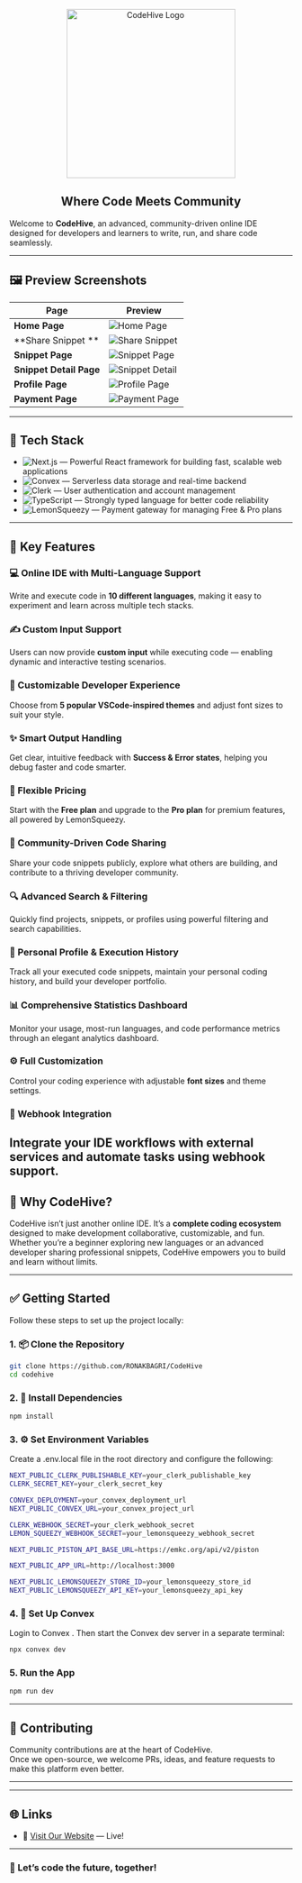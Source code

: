 <p align="center">
  <img src="public/logo2.png" alt="CodeHive Logo" width="300"/>
  <h2 align="center"><strong>Where Code Meets Community</strong></h2>
</p>

Welcome to **CodeHive**, an advanced, community-driven online IDE designed for developers and learners to write, run, and share code seamlessly.  

---

## 🖼️ Preview Screenshots

| Page | Preview |
|------|---------|
| **Home Page** | ![Home Page](screenshots/home.png) |
| **Share Snippet ** | ![Share Snippet](screenshots/sharesnippets.png) |
| **Snippet Page** | ![Snippet Page](screenshots/snippets.png) |
| **Snippet Detail Page** | ![Snippet Detail](screenshots/snippet-detail.png) |
| **Profile Page** | ![Profile Page](screenshots/profile.png) |
| **Payment Page** | ![Payment Page](screenshots/payment.png) |


---

## 🚀 Tech Stack

- ![Next.js](https://img.shields.io/badge/Next.js-000000?logo=next.js&logoColor=white) — Powerful React framework for building fast, scalable web applications  
- ![Convex](https://img.shields.io/badge/Convex-0B0B0B?logo=vercel&logoColor=white) — Serverless data storage and real-time backend  
- ![Clerk](https://img.shields.io/badge/Clerk-3B49DF?logo=clerk&logoColor=white) — User authentication and account management  
- ![TypeScript](https://img.shields.io/badge/TypeScript-3178C6?logo=typescript&logoColor=white) — Strongly typed language for better code reliability  
- ![LemonSqueezy](https://img.shields.io/badge/LemonSqueezy-7C3AED?logo=lemonade&logoColor=white) — Payment gateway for managing Free & Pro plans  

---

## 🌟 Key Features

### 💻 Online IDE with Multi-Language Support
Write and execute code in **10 different languages**, making it easy to experiment and learn across multiple tech stacks.

### ✍️ Custom Input Support
Users can now provide **custom input** while executing code — enabling dynamic and interactive testing scenarios.

### 🎨 Customizable Developer Experience
Choose from **5 popular VSCode-inspired themes** and adjust font sizes to suit your style.

### ✨ Smart Output Handling
Get clear, intuitive feedback with **Success & Error states**, helping you debug faster and code smarter.

### 💎 Flexible Pricing
Start with the **Free plan** and upgrade to the **Pro plan** for premium features, all powered by LemonSqueezy.

### 🤝 Community-Driven Code Sharing
Share your code snippets publicly, explore what others are building, and contribute to a thriving developer community.

### 🔍 Advanced Search & Filtering
Quickly find projects, snippets, or profiles using powerful filtering and search capabilities.

### 👤 Personal Profile & Execution History
Track all your executed code snippets, maintain your personal coding history, and build your developer portfolio.

### 📊 Comprehensive Statistics Dashboard
Monitor your usage, most-run languages, and code performance metrics through an elegant analytics dashboard.

### ⚙️ Full Customization
Control your coding experience with adjustable **font sizes** and theme settings.

### 🔗 Webhook Integration
Integrate your IDE workflows with external services and automate tasks using webhook support.
---

## 💬 Why CodeHive?

CodeHive isn’t just another online IDE. It’s a **complete coding ecosystem** designed to make development collaborative, customizable, and fun. Whether you’re a beginner exploring new languages or an advanced developer sharing professional snippets, CodeHive empowers you to build and learn without limits.

---


## ✅ Getting Started

Follow these steps to set up the project locally:

### 1. 📦 Clone the Repository

```bash
git clone https://github.com/RONAKBAGRI/CodeHive
cd codehive
```

### 2. 📁 Install Dependencies

```bash
npm install
```

### 3. ⚙️ Set Environment Variables
Create a .env.local file in the root directory and configure the following:

```bash
NEXT_PUBLIC_CLERK_PUBLISHABLE_KEY=your_clerk_publishable_key
CLERK_SECRET_KEY=your_clerk_secret_key

CONVEX_DEPLOYMENT=your_convex_deployment_url
NEXT_PUBLIC_CONVEX_URL=your_convex_project_url

CLERK_WEBHOOK_SECRET=your_clerk_webhook_secret
LEMON_SQUEEZY_WEBHOOK_SECRET=your_lemonsqueezy_webhook_secret

NEXT_PUBLIC_PISTON_API_BASE_URL=https://emkc.org/api/v2/piston

NEXT_PUBLIC_APP_URL=http://localhost:3000

NEXT_PUBLIC_LEMONSQUEEZY_STORE_ID=your_lemonsqueezy_store_id
NEXT_PUBLIC_LEMONSQUEEZY_API_KEY=your_lemonsqueezy_api_key
```
### 4. 🧠 Set Up Convex
Login to Convex . Then start the Convex dev server in a separate terminal:
```bash
npx convex dev
```

### 5. Run the App
```bash
npm run dev
```
---

## 🙌 Contributing

Community contributions are at the heart of CodeHive.  
Once we open-source, we welcome PRs, ideas, and feature requests to make this platform even better.

---

---

## 🌐 Links

- 🌟 [Visit Our Website](https://code-hive-by-ronak.vercel.app/) — Live!

---

### 🚀 Let’s code the future, together!
